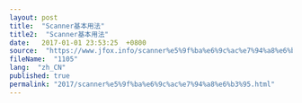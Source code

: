 ```yaml
---
layout: post
title:  "Scanner基本用法"
title2:  "Scanner基本用法"
date:   2017-01-01 23:53:25  +0800
source:  "https://www.jfox.info/scanner%e5%9f%ba%e6%9c%ac%e7%94%a8%e6%b3%95.html"
fileName:  "1105"
lang:  "zh_CN"
published: true
permalink: "2017/scanner%e5%9f%ba%e6%9c%ac%e7%94%a8%e6%b3%95.html"
---
```



